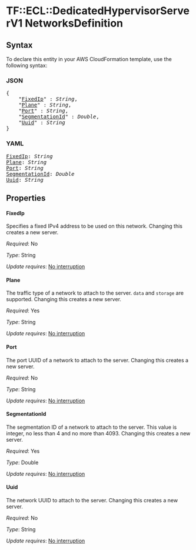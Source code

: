 # TF::ECL::DedicatedHypervisorServerV1 NetworksDefinition

## Syntax

To declare this entity in your AWS CloudFormation template, use the following syntax:

### JSON

<pre>
{
    "<a href="#fixedip" title="FixedIp">FixedIp</a>" : <i>String</i>,
    "<a href="#plane" title="Plane">Plane</a>" : <i>String</i>,
    "<a href="#port" title="Port">Port</a>" : <i>String</i>,
    "<a href="#segmentationid" title="SegmentationId">SegmentationId</a>" : <i>Double</i>,
    "<a href="#uuid" title="Uuid">Uuid</a>" : <i>String</i>
}
</pre>

### YAML

<pre>
<a href="#fixedip" title="FixedIp">FixedIp</a>: <i>String</i>
<a href="#plane" title="Plane">Plane</a>: <i>String</i>
<a href="#port" title="Port">Port</a>: <i>String</i>
<a href="#segmentationid" title="SegmentationId">SegmentationId</a>: <i>Double</i>
<a href="#uuid" title="Uuid">Uuid</a>: <i>String</i>
</pre>

## Properties

#### FixedIp

Specifies a fixed IPv4 address to be used on this network.
Changing this creates a new server.

_Required_: No

_Type_: String

_Update requires_: [No interruption](https://docs.aws.amazon.com/AWSCloudFormation/latest/UserGuide/using-cfn-updating-stacks-update-behaviors.html#update-no-interrupt)

#### Plane

The traffic type of a network to attach to the server. `data` and `storage` are supported.
Changing this creates a new server.

_Required_: Yes

_Type_: String

_Update requires_: [No interruption](https://docs.aws.amazon.com/AWSCloudFormation/latest/UserGuide/using-cfn-updating-stacks-update-behaviors.html#update-no-interrupt)

#### Port

The port UUID of a network to attach to the server.
Changing this creates a new server.

_Required_: No

_Type_: String

_Update requires_: [No interruption](https://docs.aws.amazon.com/AWSCloudFormation/latest/UserGuide/using-cfn-updating-stacks-update-behaviors.html#update-no-interrupt)

#### SegmentationId

The segmentation ID of a network to attach to the server.
This value is integer, no less than 4 and no more than 4093. Changing this creates a new server.

_Required_: Yes

_Type_: Double

_Update requires_: [No interruption](https://docs.aws.amazon.com/AWSCloudFormation/latest/UserGuide/using-cfn-updating-stacks-update-behaviors.html#update-no-interrupt)

#### Uuid

The network UUID to attach to the server.
Changing this creates a new server.

_Required_: No

_Type_: String

_Update requires_: [No interruption](https://docs.aws.amazon.com/AWSCloudFormation/latest/UserGuide/using-cfn-updating-stacks-update-behaviors.html#update-no-interrupt)

